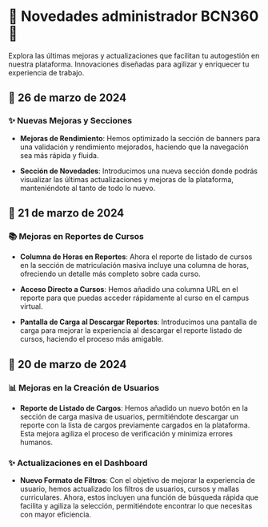# 🌟 Novedades administrador BCN360 🌟

Explora las últimas mejoras y actualizaciones que facilitan tu autogestión en nuestra plataforma. Innovaciones diseñadas para agilizar y enriquecer tu experiencia de trabajo.



## 📅 26 de marzo de 2024

### ✨ Nuevas Mejoras y Secciones

- **Mejoras de Rendimiento**: Hemos optimizado la sección de banners para una validación y rendimiento mejorados, haciendo que la navegación sea más rápida y fluida.

- **Sección de Novedades**: Introducimos una nueva sección donde podrás visualizar las últimas actualizaciones y mejoras de la plataforma, manteniéndote al tanto de todo lo nuevo.

## 📅 21 de marzo de 2024

### 📚 Mejoras en Reportes de Cursos

- **Columna de Horas en Reportes**: Ahora el reporte de listado de cursos en la sección de matriculación masiva incluye una columna de horas, ofreciendo un detalle más completo sobre cada curso.

- **Acceso Directo a Cursos**: Hemos añadido una columna URL en el reporte para que puedas acceder rápidamente al curso en el campus virtual.

- **Pantalla de Carga al Descargar Reportes**: Introducimos una pantalla de carga para mejorar la experiencia al descargar el reporte listado de cursos, haciendo el proceso más amigable.

## 📅 20 de marzo de 2024

### 📊 Mejoras en la Creación de Usuarios

- **Reporte de Listado de Cargos**: Hemos añadido un nuevo botón en la sección de carga masiva de usuarios, permitiéndote descargar un reporte con la lista de cargos previamente cargados en la plataforma. Esta mejora agiliza el proceso de verificación y minimiza errores humanos.

### ✨ Actualizaciones en el Dashboard

- **Nuevo Formato de Filtros**: Con el objetivo de mejorar la experiencia de usuario, hemos actualizado los filtros de usuarios, cursos y mallas curriculares. Ahora, estos incluyen una función de búsqueda rápida que facilita y agiliza la selección, permitiéndote encontrar lo que necesitas con mayor eficiencia.
